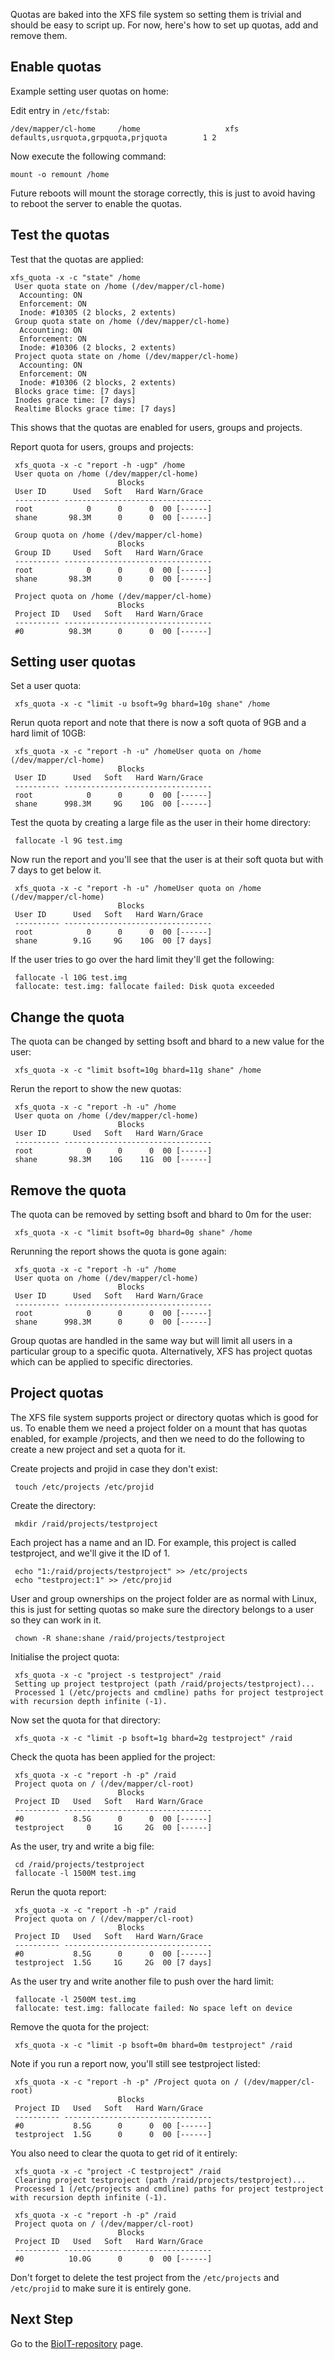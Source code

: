 Quotas are baked into the XFS file system so setting them is trivial and should be easy to script up. For now, here's how to set up quotas, add and remove them.

## Enable quotas

Example setting user quotas on home:

Edit entry in `/etc/fstab`:

    /dev/mapper/cl-home     /home                   xfs     defaults,usrquota,grpquota,prjquota        1 2

Now execute the following command:

    mount -o remount /home

Future reboots will mount the storage correctly, this is just to avoid having to reboot the server to enable the quotas.

## Test the quotas

Test that the quotas are applied:

    xfs_quota -x -c "state" /home
     User quota state on /home (/dev/mapper/cl-home)
      Accounting: ON
      Enforcement: ON
      Inode: #10305 (2 blocks, 2 extents)
     Group quota state on /home (/dev/mapper/cl-home)
      Accounting: ON
      Enforcement: ON
      Inode: #10306 (2 blocks, 2 extents)
     Project quota state on /home (/dev/mapper/cl-home)
      Accounting: ON
      Enforcement: ON
      Inode: #10306 (2 blocks, 2 extents)
     Blocks grace time: [7 days]
     Inodes grace time: [7 days]
     Realtime Blocks grace time: [7 days]

This shows that the quotas are enabled for users, groups and projects.

Report quota for users, groups and projects:

     xfs_quota -x -c "report -h -ugp" /home
     User quota on /home (/dev/mapper/cl-home)
                            Blocks              
     User ID      Used   Soft   Hard Warn/Grace   
     ---------- --------------------------------- 
     root            0      0      0  00 [------]
     shane       98.3M      0      0  00 [------]

     Group quota on /home (/dev/mapper/cl-home)
                            Blocks              
     Group ID     Used   Soft   Hard Warn/Grace   
     ---------- --------------------------------- 
     root            0      0      0  00 [------]
     shane       98.3M      0      0  00 [------]

     Project quota on /home (/dev/mapper/cl-home)
                            Blocks              
     Project ID   Used   Soft   Hard Warn/Grace   
     ---------- --------------------------------- 
     #0          98.3M      0      0  00 [------]

## Setting user quotas

Set a user quota:

     xfs_quota -x -c "limit -u bsoft=9g bhard=10g shane" /home

Rerun quota report and note that there is now a soft quota of 9GB and a hard limit of 10GB:

     xfs_quota -x -c "report -h -u" /homeUser quota on /home (/dev/mapper/cl-home)
                            Blocks              
     User ID      Used   Soft   Hard Warn/Grace   
     ---------- --------------------------------- 
     root            0      0      0  00 [------]
     shane      998.3M     9G    10G  00 [------]

Test the quota by creating a large file as the user in their home directory:

     fallocate -l 9G test.img

Now run the report and you'll see that the user is at their soft quota but with 7 days to get below it.

     xfs_quota -x -c "report -h -u" /homeUser quota on /home (/dev/mapper/cl-home)
                            Blocks              
     User ID      Used   Soft   Hard Warn/Grace   
     ---------- --------------------------------- 
     root            0      0      0  00 [------]
     shane        9.1G     9G    10G  00 [7 days]

If the user tries to go over the hard limit they'll get the following:

     fallocate -l 10G test.img
     fallocate: test.img: fallocate failed: Disk quota exceeded

## Change the quota

The quota can be changed by setting bsoft and bhard to a new value for the user:

     xfs_quota -x -c "limit bsoft=10g bhard=11g shane" /home

Rerun the report to show the new quotas:

     xfs_quota -x -c "report -h -u" /home
     User quota on /home (/dev/mapper/cl-home)
                            Blocks              
     User ID      Used   Soft   Hard Warn/Grace   
     ---------- --------------------------------- 
     root            0      0      0  00 [------]
     shane       98.3M    10G    11G  00 [------]

## Remove the quota

The quota can be removed by setting bsoft and bhard to 0m for the user:

     xfs_quota -x -c "limit bsoft=0g bhard=0g shane" /home

Rerunning the report shows the quota is gone again:

     xfs_quota -x -c "report -h -u" /home
     User quota on /home (/dev/mapper/cl-home)
                            Blocks              
     User ID      Used   Soft   Hard Warn/Grace   
     ---------- --------------------------------- 
     root            0      0      0  00 [------]
     shane      998.3M      0      0  00 [------]

Group quotas are handled in the same way but will limit all users in a particular group to a specific quota. Alternatively, XFS has project quotas which can be applied to specific directories.

## Project quotas

The XFS file system supports project or directory quotas which is good for us. To enable them we need a project folder on a mount that has quotas enabled, for example /projects, and then we need to do the following to create a new project and set a quota for it.

Create projects and projid in case they don't exist:

     touch /etc/projects /etc/projid

Create the directory:

     mkdir /raid/projects/testproject

Each project has a name and an ID. For example, this project is called testproject, and we'll give it the ID of 1.

     echo "1:/raid/projects/testproject" >> /etc/projects
     echo "testproject:1" >> /etc/projid

User and group ownerships on the project folder are as normal with Linux, this is just for setting quotas so make sure the directory belongs to a user so they can work in it.

     chown -R shane:shane /raid/projects/testproject

Initialise the project quota:

     xfs_quota -x -c "project -s testproject" /raid
     Setting up project testproject (path /raid/projects/testproject)...
     Processed 1 (/etc/projects and cmdline) paths for project testproject with recursion depth infinite (-1).

Now set the quota for that directory:

     xfs_quota -x -c "limit -p bsoft=1g bhard=2g testproject" /raid

Check the quota has been applied for the project:

     xfs_quota -x -c "report -h -p" /raid
     Project quota on / (/dev/mapper/cl-root)
                            Blocks              
     Project ID   Used   Soft   Hard Warn/Grace   
     ---------- --------------------------------- 
     #0           8.5G      0      0  00 [------]
     testproject     0     1G     2G  00 [------]

As the user, try and write a big file:

     cd /raid/projects/testproject
     fallocate -l 1500M test.img

Rerun the quota report:

     xfs_quota -x -c "report -h -p" /raid
     Project quota on / (/dev/mapper/cl-root)
                            Blocks              
     Project ID   Used   Soft   Hard Warn/Grace   
     ---------- --------------------------------- 
     #0           8.5G      0      0  00 [------]
     testproject  1.5G     1G     2G  00 [7 days]

As the user try and write another file to push over the hard limit:

     fallocate -l 2500M test.img
     fallocate: test.img: fallocate failed: No space left on device

Remove the quota for the project:

     xfs_quota -x -c "limit -p bsoft=0m bhard=0m testproject" /raid

Note if you run a report now, you'll still see testproject listed:

     xfs_quota -x -c "report -h -p" /Project quota on / (/dev/mapper/cl-root)
                            Blocks              
     Project ID   Used   Soft   Hard Warn/Grace   
     ---------- --------------------------------- 
     #0           8.5G      0      0  00 [------]
     testproject  1.5G      0      0  00 [------]

You also need to clear the quota to get rid of it entirely:

     xfs_quota -x -c "project -C testproject" /raid
     Clearing project testproject (path /raid/projects/testproject)...
     Processed 1 (/etc/projects and cmdline) paths for project testproject with recursion depth infinite (-1).

     xfs_quota -x -c "report -h -p" /raid
     Project quota on / (/dev/mapper/cl-root)
                            Blocks              
     Project ID   Used   Soft   Hard Warn/Grace   
     ---------- --------------------------------- 
     #0          10.0G      0      0  00 [------]

Don't forget to delete the test project from the `/etc/projects` and `/etc/projid` to make sure it is entirely gone.

## Next Step

Go to the [BioIT-repository](BioIT-repository.md) page.
